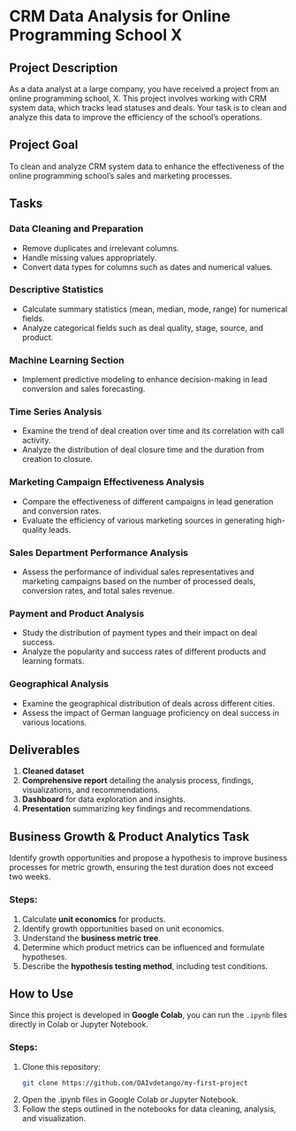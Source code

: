 # CRM Data Analysis for Online Programming School X  

## Project Description  
As a data analyst at a large company, you have received a project from an online programming school, X. This project involves working with CRM system data, which tracks lead statuses and deals. Your task is to clean and analyze this data to improve the efficiency of the school’s operations.  

## Project Goal  
To clean and analyze CRM system data to enhance the effectiveness of the online programming school’s sales and marketing processes.  

## Tasks  

### Data Cleaning and Preparation  
- Remove duplicates and irrelevant columns.  
- Handle missing values appropriately.  
- Convert data types for columns such as dates and numerical values.  

### Descriptive Statistics  
- Calculate summary statistics (mean, median, mode, range) for numerical fields.  
- Analyze categorical fields such as deal quality, stage, source, and product.  

### Machine Learning Section  
- Implement predictive modeling to enhance decision-making in lead conversion and sales forecasting.  

### Time Series Analysis  
- Examine the trend of deal creation over time and its correlation with call activity.  
- Analyze the distribution of deal closure time and the duration from creation to closure.  

### Marketing Campaign Effectiveness Analysis  
- Compare the effectiveness of different campaigns in lead generation and conversion rates.  
- Evaluate the efficiency of various marketing sources in generating high-quality leads.  

### Sales Department Performance Analysis  
- Assess the performance of individual sales representatives and marketing campaigns based on the number of processed deals, conversion rates, and total sales revenue.  

### Payment and Product Analysis  
- Study the distribution of payment types and their impact on deal success.  
- Analyze the popularity and success rates of different products and learning formats.  

### Geographical Analysis  
- Examine the geographical distribution of deals across different cities.  
- Assess the impact of German language proficiency on deal success in various locations.  

## Deliverables  
1. **Cleaned dataset**  
2. **Comprehensive report** detailing the analysis process, findings, visualizations, and recommendations.  
3. **Dashboard** for data exploration and insights.  
4. **Presentation** summarizing key findings and recommendations.  

## Business Growth & Product Analytics Task  
Identify growth opportunities and propose a hypothesis to improve business processes for metric growth, ensuring the test duration does not exceed two weeks.  

### Steps:  
1. Calculate **unit economics** for products.  
2. Identify growth opportunities based on unit economics.  
3. Understand the **business metric tree**.  
4. Determine which product metrics can be influenced and formulate hypotheses.  
5. Describe the **hypothesis testing method**, including test conditions.  

## How to Use  
Since this project is developed in **Google Colab**, you can run the `.ipynb` files directly in Colab or Jupyter Notebook.  

### Steps:  
1. Clone this repository:  
   ```bash
   git clone https://github.com/DAIvdetango/my-first-project
2. Open the .ipynb files in Google Colab or Jupyter Notebook.
3. Follow the steps outlined in the notebooks for data cleaning, analysis, and visualization.
